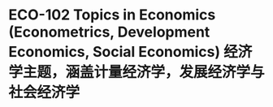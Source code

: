 # ECO-102 Topics in Economics (Econometrics, Development Economics, Social Economics) 经济学主题，涵盖计量经济学，发展经济学与社会经济学
